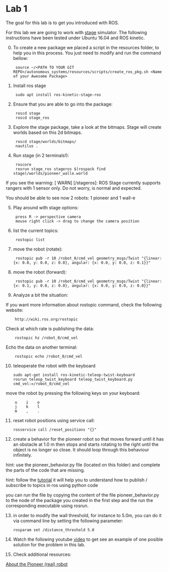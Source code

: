 Lab 1
==================

The goal for this lab is to get you introduced with ROS.

For this lab we are going to work with [stage](http://rtv.github.io/Stage/) simulator.
The following instructions have been tested under Ubuntu 16.04 and ROS kinetic.

0. To create a new package we placed a script in the resources folder, to help you in this process. You just need to modify and run the command bellow:

        source ~/<PATH TO YOUR GIT REPO>/autonomous_systems/resources/scripts/create_ros_pkg.sh <Name of your Awesome Package>

1. Install ros stage

        sudo apt install ros-kinetic-stage-ros

2. Ensure that you are able to go into the package:

        roscd stage
        roscd stage_ros

3. Explore the stage package, take a look at the bitmaps.
Stage will create worlds based on this 2d bitmaps.

        roscd stage/worlds/bitmaps/
        nautilus .

4. Run stage (in 2 terminals!):

        roscore
        rosrun stage_ros stageros $(rospack find stage)/worlds/pioneer_walle.world
        
If you see the warning: [ WARN] [/stageros]: ROS Stage currently supports rangers with 1 sensor only.
Do not worry, is normal and expected.

You should be able to see now 2 robots: 1 pioneer and 1 wall-e

5. Play around with stage options:

        press R -> perspective camera
        mouse right click -> drag to change the camera position

6. list the current topics:

        rostopic list

7. move the robot (rotate):

        rostopic pub -r 10 /robot_0/cmd_vel geometry_msgs/Twist "{linear: {x: 0.0, y: 0.0, z: 0.0}, angular: {x: 0.0, y: 0.0, z: 0.1}}"

8. move the robot (forward):

        rostopic pub -r 10 /robot_0/cmd_vel geometry_msgs/Twist "{linear: {x: 0.1, y: 0.0, z: 0.0}, angular: {x: 0.0, y: 0.0, z: 0.0}}"

9. Analyze a bit the situation:

If you want more information about rostopic command, check the following website:

        http://wiki.ros.org/rostopic

Check at which rate is publishing the data:

        rostopic hz /robot_0/cmd_vel

Echo the data on another terminal:

        rostopic echo /robot_0/cmd_vel
        
10. teleoperate the robot with the keyboard

        sudo apt-get install ros-kinetic-teleop-twist-keyboard
        rosrun teleop_twist_keyboard teleop_twist_keyboard.py cmd_vel:=/robot_0/cmd_vel

move the robot by pressing the following keys on your keyboard:

        u    i    o
        j    k    l
        m    ,    .

11. reset robot positions using service call:

        rosservice call /reset_positions "{}"

12. create a behavior for the pioneer robot so that moves forward until it has an obstacle at 1.0 m then stops and starts rotating to the right until the object is no longer so close. It should loop through this behaviour infinitely.

hint: use the pioneer_behavior.py file (located on this folder) and complete the parts of the code that are missing.

hint: follow the [tutorial](http://wiki.ros.org/ROS/Tutorials/WritingPublisherSubscriber%28python%29)
      it will help you to understand how to publish / subscribe to topics in ros using python code

you can run the file by copying the content of the file pioneer_behavior.py to the node of the package you created in the first step and the run the corresponding executable using rosrun.

13. in order to modify the wall threshold, for instance to 5.0m, you can do it via command line by setting the following parameter:

        rosparam set /distance_threshold 5.0

14. Watch the following youtube [video](https://youtu.be/IZcE1vrMCvM) to get see an example of
one posible solution for the problem in this lab.

15. Check additional resources:

[About the Pioneer (real) robot](http://www.mobilerobots.com/Libraries/Downloads/Pioneer3DX-P3DX-RevA.sflb.ashx)
